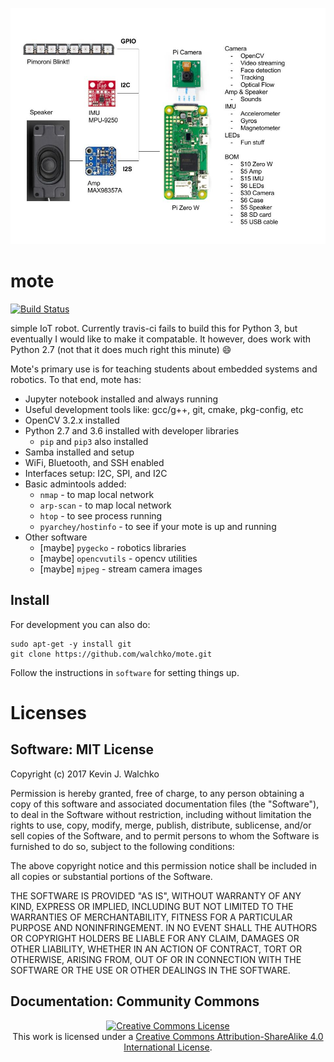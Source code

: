 ![](docs/Markdown/pics/mote.jpg)

# mote

[![Build Status](https://travis-ci.org/walchko/mote.svg?branch=master)](https://travis-ci.org/walchko/mote)

simple IoT robot. Currently travis-ci fails to build this for Python 3, but
eventually I would like to make it compatable. It however, does work with
Python 2.7 (not that it does much right this minute) :smile:

Mote's primary use is for teaching students about embedded systems and robotics.
To that end, mote has:

- Jupyter notebook installed and always running
- Useful development tools like: gcc/g++, git, cmake, pkg-config, etc
- OpenCV 3.2.x installed
- Python 2.7 and 3.6 installed with developer libraries
	- `pip` and `pip3` also installed
- Samba installed and setup
- WiFi, Bluetooth, and SSH enabled
- Interfaces setup: I2C, SPI, and I2C
- Basic admintools added:
	- `nmap` - to map local network
	- `arp-scan` - to map local network
	- `htop` - to see process running
	- `pyarchey/hostinfo` - to see if your mote is up and running
- Other software
	- [maybe] `pygecko` - robotics libraries
	- [maybe] `opencvutils` - opencv utilities
	- [maybe] `mjpeg` - stream camera images

## Install

For development you can also do:

	sudo apt-get -y install git
    git clone https://github.com/walchko/mote.git

Follow the instructions in `software` for setting things up.

# Licenses

## Software: MIT License

Copyright (c) 2017 Kevin J. Walchko

Permission is hereby granted, free of charge, to any person obtaining a copy of
this software and associated documentation files (the "Software"), to deal in
the Software without restriction, including without limitation the rights to
use, copy, modify, merge, publish, distribute, sublicense, and/or sell copies
of the Software, and to permit persons to whom the Software is furnished to do
so, subject to the following conditions:

The above copyright notice and this permission notice shall be included in all
copies or substantial portions of the Software.

THE SOFTWARE IS PROVIDED "AS IS", WITHOUT WARRANTY OF ANY KIND, EXPRESS OR
IMPLIED, INCLUDING BUT NOT LIMITED TO THE WARRANTIES OF MERCHANTABILITY, FITNESS
FOR A PARTICULAR PURPOSE AND NONINFRINGEMENT. IN NO EVENT SHALL THE AUTHORS OR
COPYRIGHT HOLDERS BE LIABLE FOR ANY CLAIM, DAMAGES OR OTHER LIABILITY, WHETHER
IN AN ACTION OF CONTRACT, TORT OR OTHERWISE, ARISING FROM, OUT OF OR IN
CONNECTION WITH THE SOFTWARE OR THE USE OR OTHER DEALINGS IN THE SOFTWARE.

## Documentation: Community Commons

<p align="center">
	<a rel="license" href="http://creativecommons.org/licenses/by-sa/4.0/">
		<img alt="Creative Commons License"  src="https://i.creativecommons.org/l/by-sa/4.0/88x31.png" />
	</a>
	<br />This work is licensed under a <a rel="license" href="http://creativecommons.org/licenses/by-sa/4.0/">Creative Commons Attribution-ShareAlike 4.0 International License</a>.
</p>
